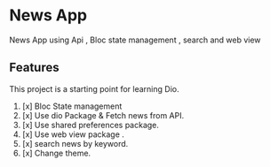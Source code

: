 # News App

News App using Api , Bloc state management , search and web view

## Features

This project is a starting point for learning Dio.

1. [x] Bloc State management
3. [x] Use dio Package & Fetch news from API.
4. [x] Use shared preferences package.
5. [x] Use web view package .
6. [x] search news by keyword.
7. [x] Change theme.
